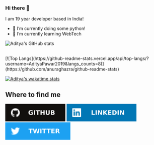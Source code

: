 ### Hi there 👋

I am 19 year developer based in India!
- 🔭 I’m currently doing some python!
- 🌱 I’m currently learning WebTech

![Aditya's GitHub stats](https://github-readme-stats.vercel.app/api?username=AdityaPawar2019)

<br>
[![Top Langs](https://github-readme-stats.vercel.app/api/top-langs/?username=AdityaPawar2019&langs_counts=8)](https://github.com/anuraghazra/github-readme-stats)
<br>

[![Aditya's wakatime stats](https://github-readme-stats.vercel.app/api/wakatime?username=NotAdityaPawar)](https://github.com/anuraghazra/github-readme-stats)




<h2>Where to find me</h2>

[![GitHub logo](/assets/github.svg)](https://github.com/AdityaPawar2019)
[![LinkedIn logo](/assets/linkedin.svg)](https://www.linkedin.com/in/notaditya/)
[![Twitter logo](/assets/twitter.svg)](https://twitter.com/NotAdityaPawar)



<!--
**AdityaPawar2019/AdityaPawar2019** is a ✨ _special_ ✨ repository because its `README.md` (this file) appears on your GitHub profile.

Here are some ideas to get you started:

- 🔭 I’m currently working on ...
- 🌱 I’m currently learning ...
- 👯 I’m looking to collaborate on ...
- 🤔 I’m looking for help with ...
- 💬 Ask me about ...
- 📫 How to reach me: ...
- 😄 Pronouns: ...
- ⚡ Fun fact: ...
-->
